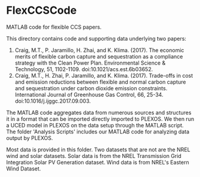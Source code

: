 # FlexCCSCode
MATLAB code for flexible CCS papers. 

This directory contains code and supporting data underlying two papers:
1) Craig, M.T., P. Jaramillo, H. Zhai, and K. Klima. (2017). The economic merits of flexible carbon capture and sequestration as a compliance strategy with the Clean Power Plan. Environmental Science & Technology, 51, 1102-1109. doi:10.1021/acs.est.6b03652.
2) Craig, M.T., H. Zhai, P. Jaramillo, and K. Klima. (2017). Trade-offs in cost and emission reductions between flexible and normal carbon capture and sequestration under carbon dioxide emission constraints. International Journal of Greenhouse Gas Control, 66, 25-34. doi:10.1016/j.ijggc.2017.09.003.

The MATLAB code aggregates data from numerous sources and structures it in a format
that can be imported directly imported to PLEXOS. We then run a UCED model in PLEXOS
on the data setup through the MATLAB script. The folder 'Analysis Scripts' includes our
MATLAB code for analyzing data output by PLEXOS.

Most data is provided in this folder. Two datasets that are not are the NREL wind 
and solar datasets. Solar data is from the NREL Transmission Grid Integration Solar PV
Generation dataset. Wind data is from NREL's Eastern Wind Dataset. 
